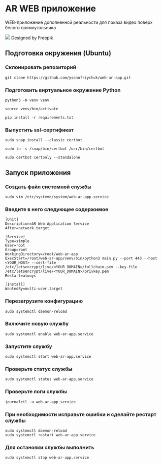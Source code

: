 # AR WEB приложение

WEB-приложение дополненной реальности для показа видео поверх белого прямоугольника

![](assets%2Fdemo.gif)
Designed by Freepik

## Подготовка окружения (Ubuntu)

### Склонировать репозиторий

```shell
git clone https://github.com/ysonofriychuk/web-ar-app.git
```

### Подготовить виртуальное окружение Python

```shell
python3 -m venv venv
```

```shell
source venv/bin/activate
```

```shell
pip install -r requirements.txt
```

### Выпустить ssl-сертификат

```shell
sudo snap install --classic certbot
```

```shell
sudo ln -s /snap/bin/certbot /usr/bin/certbot
```

```shell
sudo certbot certonly --standalone
```

## Запуск приложения

### Создать файл системной службы

```shell
sudo vim /etc/systemd/system/web-ar-app.service
```

### Введите в него следующее содержимое

```
[Unit]
Description=AR Web Application Service
After=network.target

[Service]
Type=simple
User=root
Group=root
WorkingDirectory=/root/web-ar-app
ExecStart=/root/web-ar-app/venv/bin/python3 main.py --port 443 --host <YOUR_HOST> --cert-file /etc/letsencrypt/live/<YOUR_DOMAIN>/fullchain.pem --key-file /etc/letsencrypt/live/<YOUR_DOMAIN>/privkey.pem
Restart=always

[Install]
WantedBy=multi-user.target
```

### Перезагрузите конфигурацию

```shell
sudo systemctl daemon-reload
```

### Включите новую службу

```shell
sudo systemctl enable web-ar-app.service
```

### Запустите службу

```shell
sudo systemctl start web-ar-app.service
```

### Проверьте статус службы

```shell
sudo systemctl status web-ar-app.service
```

### Проверьте логи службы

```shell
journalctl -u web-ar-app.service
```

### При необходимости исправьте ошибки и сделайте рестарт службы

```shell
sudo systemctl daemon-reload
sudo systemctl restart web-ar-app.service
```

### Для остановки службы выполнить

```shell
sudo systemctl stop web-ar-app.service
```